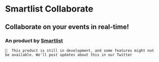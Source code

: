 # Smartlist Collaborate
## Collaborate on your events in real-time!
### An product by [Smartlist](https://smartlist.tech)

```
🧪  This product is still in development, and some features might not be available. We'll post updates about this in our Twitter
```